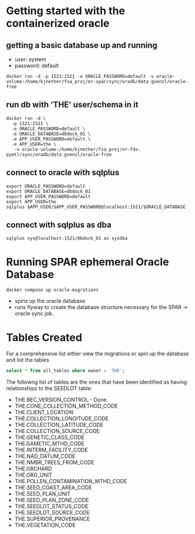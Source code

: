 # Getting started with the containerized oracle

## getting a basic database up and running 
 * user: system
 * password: default
```
docker run -d -p 1521:1521 -e ORACLE_PASSWORD=default -v oracle-volume:/home/kjnether/fsa_proj/nr-spar/sync/oradb/data gvenzl/oracle-free
```

## run db with 'THE' user/schema in it
```
docker run -d \
  -p 1521:1521 \
  -e ORACLE_PASSWORD=default \
  -e ORACLE_DATABASE=dbdock_01 \
  -e APP_USER_PASSWORD=default \
  -e APP_USER=the \
   -v oracle-volume:/home/kjnether/fsa_proj/nr-fds-pyetl/sync/oradb/data gvenzl/oracle-free
```

## connect to oracle with sqlplus
```
export ORACLE_PASSWORD=default
export ORACLE_DATABASE=dbdock_01
export APP_USER_PASSWORD=default
export APP_USER=the
sqlplus $APP_USER/$APP_USER_PASSWORD@localhost:1521/$ORACLE_DATABASE

```

## connect with sqlplus as dba
```
sqlplus sys@localhost:1521/dbdock_01 as sysdba
```

# Running SPAR ephemeral Oracle Database

```
docker compose up oracle-migrations
```

* spins up the oracle database
* runs flyway to create the database structure necessary for the SPAR -> oracle sync job.



# Tables Created

For a comprehensive list either view the migrations or spin up the database and list
the tables

```sql
select * from all_tables where owner = 'THE';
```

The followng list of tables are the ones that have been identified as having relationships
to the SEEDLOT table:

* THE.BEC_VERSION_CONTROL - Done
* THE.CONE_COLLECTION_METHOD_CODE
* THE.CLIENT_LOCATION
* THE.COLLECTION_LONGITUDE_CODE
* THE.COLLECTION_LATITUDE_CODE
* THE.COLLECTION_SOURCE_CODE
* THE.GENETIC_CLASS_CODE
* THE.GAMETIC_MTHD_CODE
* THE.INTERM_FACILITY_CODE
* THE.NAD_DATUM_CODE
* THE.NMBR_TREES_FROM_CODE
* THE.ORCHARD
* THE.ORG_UNIT
* THE.POLLEN_CONTAMINATION_MTHD_CODE
* THE.SEED_COAST_AREA_CODE
* THE.SEED_PLAN_UNIT
* THE.SEED_PLAN_ZONE_CODE
* THE.SEEDLOT_STATUS_CODE
* THE.SEEDLOT_SOURCE_CODE
* THE.SUPERIOR_PROVENANCE
* THE.VEGETATION_CODE

